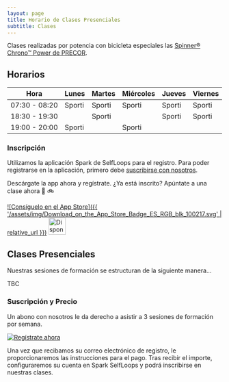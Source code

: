 ```yaml
---
layout: page
title: Horario de Clases Presenciales
subtitle: Clases
---
```


Clases realizadas por potencia con bicicleta especiales las  [Spinner® Chrono™ Power de PRECOR](https://spinning.com/content/pdfs/owners-manual/chrono-power.pdf).

## Horarios

| Hora | Lunes | Martes | Miércoles | Jueves | Viernes |
|------|-------|--------|-----------|--------|---------|
| 07:30 - 08:20 | Sporti | Sporti | Sporti | Sporti | Sporti |
| 18:30 - 19:30 |  | Sporti |  | Sporti | Sporti |
| 19:00 - 20:00 | Sporti |  | Sporti |  |  |

### Inscripción

Utilizamos la aplicación Spark de SelfLoops para el registro. Para poder registrarse en la aplicación, primero debe [suscribirse con nosotros](#Precio).

Descárgate la app ahora y regístrate. ¿Ya está inscrito? Apúntate a una clase ahora :muscle: :bike:

[![Consíguelo en el App Store]({{ '/assets/img/Download_on_the_App_Store_Badge_ES_RGB_blk_100217.svg' | relative_url }})](https://apps.apple.com/us/app/selfloops-spark/id1282997660?platform=iphone)
<a href='https://play.google.com/store/apps/details?id=selfloops.com.sloopsgroupfitness&pcampaignid=pcampaignidMKT-Other-global-all-co-prtnr-py-PartBadge-Mar2515-1'><img alt='Disponible en Google Play' src='https://play.google.com/intl/en_us/badges/static/images/badges/es_badge_web_generic.png' height="40"/></a>



## Clases Presenciales

Nuestras sesiones de formación se estructuran de la siguiente manera...

TBC

<a name=Precio></a>

### Suscripción y Precio

Un abono con nosotros le da derecho a asistir a 3 sesiones de formación por semana.

[![Regístrate ahora](https://dabuttonfactory.com/button.png?t=Reg%C3%ADstrate+ahora&f=Open+Sans-Bold&ts=26&tc=fff&hp=45&vp=20&c=11&bgt=unicolored&bgc=8694ff)]((mailto:robbiebike@gmx.ch?subject=Suscripci%C3%B3n%20Clases%20Presencialses%20de%20Sporti&body=Me%20gustar%C3%ADa%20inscribirme%20en%20las%20clases%20presenciales.%0A%0APor%20favor%2C%20facil%C3%ADtenme%20m%C3%A1s%20instrucciones.%0A%0AUn%20cordial%20saludo))

Una vez que recibamos su correo electrónico de registro, le proporcionaremos las instrucciones para el pago. Tras recibir el importe, configuraremos su cuenta en Spark SelfLoops y podrá inscribirse en nuestras clases.